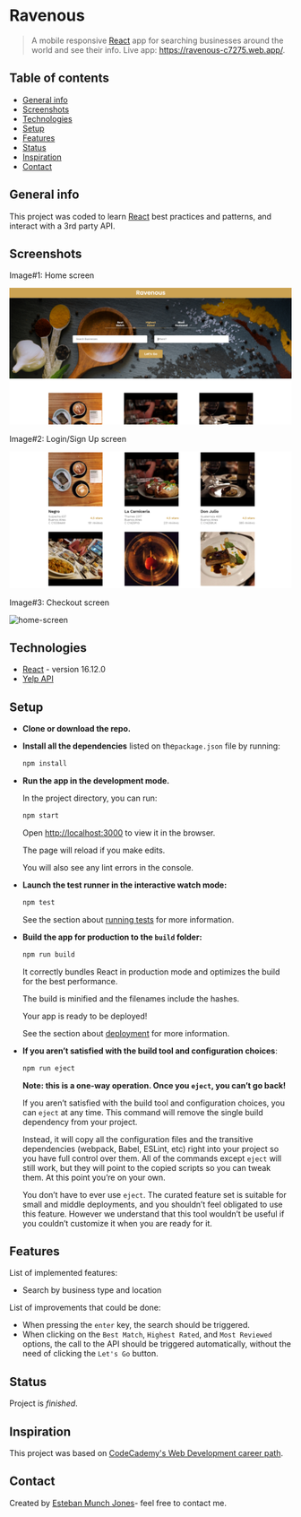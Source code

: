 # Ravenous
> A mobile responsive [React](https://github.com/facebook/react) app for searching businesses around the world and see their info. Live app: https://ravenous-c7275.web.app/.



## Table of contents

* [General info](#general-info)
* [Screenshots](#screenshots)
* [Technologies](#technologies)
* [Setup](#setup)
* [Features](#features)
* [Status](#status)
* [Inspiration](#inspiration)
* [Contact](#contact)



## General info

This project was coded to learn [React](https://github.com/facebook/react) best practices and patterns, and interact with a 3rd party API.



## Screenshots

Image#1: Home screen

![home-screen](images/ravenous-1.png)



Image#2:  Login/Sign Up screen

![home-screen](images/ravenous-2.png)



Image#3: Checkout screen

![home-screen](images/jamming-3.png)



## Technologies

* [React](https://github.com/facebook/react) - version 16.12.0
* [Yelp API](https://www.yelp.com/developers)



## Setup

* **Clone or download the repo.**

* **Install all the dependencies** listed on the`package.json` file by running:

  ```bash
  npm install
  ```

* **Run the app in the development mode.**

  In the project directory, you can run:  

  ```bash
  npm start
  ```

  Open [http://localhost:3000](http://localhost:3000) to view it in the browser.

  The page will reload if you make edits.

  You will also see any lint errors in the console.

* **Launch the test runner in the interactive watch mode:**

  ```bash
  npm test
  ```

  See the section about [running tests](https://facebook.github.io/create-react-app/docs/running-tests) for more information.

* **Build the app for production to the `build` folder:**

  ````bash
  npm run build
  ````

  It correctly bundles React in production mode and optimizes the build for the best performance.

  The build is minified and the filenames include the hashes.

  Your app is ready to be deployed!

  See the section about [deployment](https://facebook.github.io/create-react-app/docs/deployment) for more information.

* **If you aren’t satisfied with the build tool and configuration choices**:

  ````bash
  npm run eject
  ````

  **Note: this is a one-way operation. Once you `eject`, you can’t go back!**

  If you aren’t satisfied with the build tool and configuration choices, you can `eject` at any time. This command will remove the single build dependency from your project.

  Instead, it will copy all the configuration files and the transitive dependencies (webpack, Babel, ESLint, etc) right into your project so you have full control over them. All of the commands except `eject` will still work, but they will point to the copied scripts so you can tweak them. At this point you’re on your own.

  You don’t have to ever use `eject`. The curated feature set is suitable for small and middle deployments, and you shouldn’t feel obligated to use this feature. However we understand that this tool wouldn’t be useful if you couldn’t customize it when you are ready for it.



## Features
List of implemented features:
* Search by business type and location

List of improvements that could be done:

* When pressing the `enter` key, the search should be triggered.
* When clicking on the `Best Match`, `Highest Rated`, and `Most Reviewed` options, the call to the API should be triggered automatically, without the need of clicking the `Let's Go` button.



## Status

Project is _finished_. 



## Inspiration

This project was based on [CodeCademy's Web Development career path](https://www.codecademy.com/learn/paths/web-development).



## Contact

Created by [Esteban Munch Jones](https://www.linkedin.com/in/estebanmunchjones/)- feel free to contact me.

